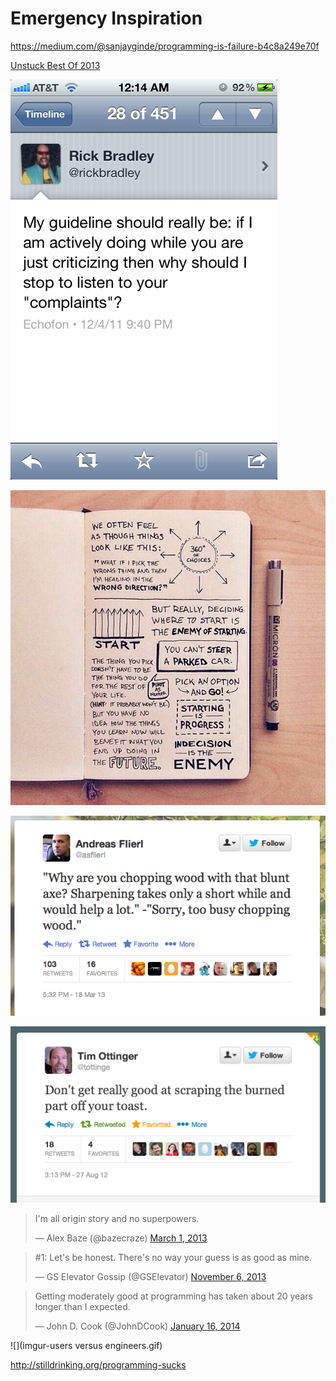 # Emergency Inspiration

https://medium.com/@sanjayginde/programming-is-failure-b4c8a249e70f

[Unstuck Best Of 2013](Unstuck_BestOf2013.pdf)

![](rickbradley-doing.png)

![](imgur-notebook.jpg)

![](chopping-wood.png)

![](burned-toast.png)

<blockquote class="twitter-tweet" lang="en"><p>I&#39;m all origin story and no superpowers.</p>&mdash; Alex Baze (@bazecraze) <a href="https://twitter.com/bazecraze/status/307593334531190784">March 1, 2013</a></blockquote>
<script async src="//platform.twitter.com/widgets.js" charset="utf-8"></script>

<blockquote class="twitter-tweet" lang="en"><p>#1: Let&#39;s be honest. There&#39;s no way your guess is as good as mine.</p>&mdash; GS Elevator Gossip (@GSElevator) <a href="https://twitter.com/GSElevator/status/397965596744482816">November 6, 2013</a></blockquote>
<script async src="//platform.twitter.com/widgets.js" charset="utf-8"></script>

<blockquote class="twitter-tweet" lang="en"><p>Getting moderately good at programming has taken about 20 years longer than I expected.</p>&mdash; John D. Cook (@JohnDCook) <a href="https://twitter.com/JohnDCook/status/423844816137756672">January 16, 2014</a></blockquote>
<script async src="//platform.twitter.com/widgets.js" charset="utf-8"></script>

![](imgur-users versus engineers.gif)

http://stilldrinking.org/programming-sucks
